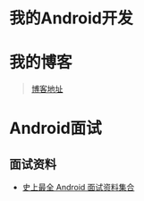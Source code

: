 # 我的Android开发

# **我的博客**

> [博客地址](https://blog.csdn.net/tomasyb?viewmode=contents)

# **Android面试**

## **面试资料**

- [史上最全 Android 面试资料集合](https://www.jianshu.com/p/d1efe2f31b6d)




